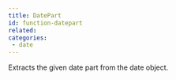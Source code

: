 ```yaml
---
title: DatePart
id: function-datepart
related:
categories:
 - date
---
```


Extracts the given date part from the date object.
